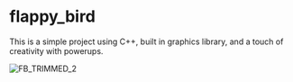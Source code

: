 # flappy_bird
This is a simple project using C++, built in graphics library, and a touch of creativity with powerups.

![FB_TRIMMED_2](https://user-images.githubusercontent.com/82946664/154314945-ee81bb83-df61-448e-968d-113da5a12623.gif)
